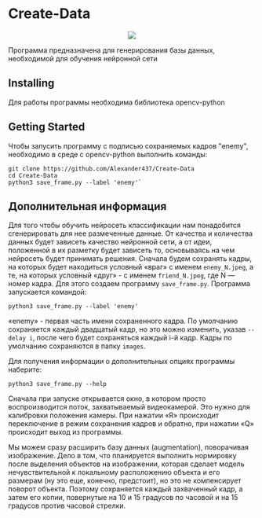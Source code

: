 # Create-Data

<div align="center">
  <img src="https://new-retail.ru/upload/medialibrary/a20/a20d6da241d51d65841dda122bc79754.jpg"/>
</div>

Программа предназначена для генерирования базы данных, необходимой для обучения нейронной сети

## Installing

Для работы программы необходима библиотека opencv-python

## Getting Started

Чтобы запусить программу с подписью сохраняемых кадров "enemy", необходимо в среде с opencv-python выполнить команды:

    git clone https://github.com/Alexander437/Create-Data
    cd Create-Data
    python3 save_frame.py --label 'enemy'`
    
## Дополнительная информация
Для того чтобы обучить нейросеть классификации нам понадобится сгенерировать для нее размеченные данные. От качества и количества данных будет зависеть качество нейронной сети, а от идеи, положенной в их разметку будет зависеть то, основываясь на чем нейросеть будет принимать решения. 
Сначала будем сохранять кадры, на которых будет находиться условный «враг» с именем `enemy_N.jpeg`, а те, на которых условный «друг» - с именем `friend_N.jpeg`, где N — номер кадра. Для этого создаем программу `save_frame.py`. Программа запускается командой:

    python3 save_frame.py --label 'enemy'

«enemy» - первая часть имени сохраненного кадра. По умолчанию сохраняется каждый двадцатый кадр, но это можно изменить, указав `--delay i`, после чего будет сохраняться каждый i-й кадр. Кадры по умолчанию сохраняются в папку `images`. 

Для получения информации о дополнительных опциях программы наберите:

    python3 save_frame.py --help

Cначала при запуске открывается окно, в котором просто воспроизводится поток, захватываемый видеокамерой. Это нужно для калибровки положения камеры. При нажатии «R» происходит переключение в режим сохранения кадров и обратно, при нажатии «Q» происходит выход из программы.

Мы можем сразу расширить базу данных (augmentation), поворачивая изображение. Дело в том, что планируется выполнить нормировку после выделения объектов на изображении, которая сделает модель нечувствительной к локальному расположению объекта и его размерам (ну это еще, конечно, предстоит), но это не компенсирует поворот объекта. Поэтому сохраняется каждый захваченный кадр, а затем его копии, повернутые на 10 и 15 градусов по часовой и на 15 градусов против часовой стрелки.
